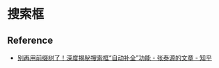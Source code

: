 # 搜索框



## Reference

- [别再用前缀树了！深度揭秘搜索框“自动补全”功能 - 张泰源的文章 - 知乎](https://zhuanlan.zhihu.com/p/646509421)
